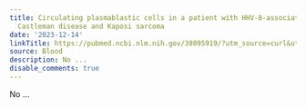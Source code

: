 ```yaml
---
title: Circulating plasmablastic cells in a patient with HHV-8-associated multicentric
  Castleman disease and Kaposi sarcoma
date: '2023-12-14'
linkTitle: https://pubmed.ncbi.nlm.nih.gov/38095919/?utm_source=curl&utm_medium=rss&utm_campaign=journals&utm_content=7603509&fc=None&ff=20231214170657&v=2.18.0
source: Blood
description: No ...
disable_comments: true
---
```

No ...